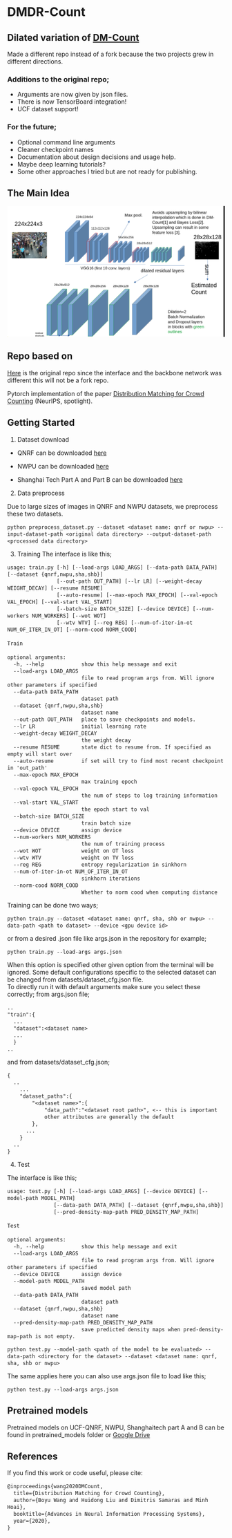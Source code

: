 # DMDR-Count

## Dilated variation of [DM-Count](https://github.com/cvlab-stonybrook/DM-Count)
Made a different repo instead of a fork because the two projects grew in different directions.
### Additions to the original repo;
- Arguments are now given by json files.
- There is now TensorBoard integration!
- UCF dataset support!
### For the future;
- Optional command line arguments
- Cleaner checkpoint names
- Documentation about design decisions and usage help.
- Maybe deep learning tutorials?
- Some other approaches I tried but are not ready for publishing.

## The Main Idea
![Image of architecture](media/net.png)

## Repo based on
[Here](https://github.com/cvlab-stonybrook/DM-Count) is the original repo since the interface and the backbone network was different this will not be a fork repo.


Pytorch implementation of the paper [Distribution Matching for Crowd Counting](https://arxiv.org/pdf/2009.13077.pdf) (NeurIPS, spotlight).



## Getting Started
1. Dataset download

+ QNRF can be downloaded [here](https://www.crcv.ucf.edu/data/ucf-qnrf/)

+ NWPU can be downloaded [here](https://www.crowdbenchmark.com/nwpucrowd.html)

+ Shanghai Tech Part A and Part B can be downloaded [here](https://www.kaggle.com/tthien/shanghaitech)

2. Data preprocess

Due to large sizes of images in QNRF and NWPU datasets, we preprocess these two datasets.

```
python preprocess_dataset.py --dataset <dataset name: qnrf or nwpu> --input-dataset-path <original data directory> --output-dataset-path <processed data directory> 
```
    
3. Training
The interface is like this;
```
usage: train.py [-h] [--load-args LOAD_ARGS] [--data-path DATA_PATH] [--dataset {qnrf,nwpu,sha,shb}]
                [--out-path OUT_PATH] [--lr LR] [--weight-decay WEIGHT_DECAY] [--resume RESUME]
                [--auto-resume] [--max-epoch MAX_EPOCH] [--val-epoch VAL_EPOCH] [--val-start VAL_START]
                [--batch-size BATCH_SIZE] [--device DEVICE] [--num-workers NUM_WORKERS] [--wot WOT]
                [--wtv WTV] [--reg REG] [--num-of-iter-in-ot NUM_OF_ITER_IN_OT] [--norm-cood NORM_COOD]

Train

optional arguments:
  -h, --help            show this help message and exit
  --load-args LOAD_ARGS
                        file to read program args from. Will ignore other parameters if specified
  --data-path DATA_PATH
                        dataset path
  --dataset {qnrf,nwpu,sha,shb}
                        dataset name
  --out-path OUT_PATH   place to save checkpoints and models.
  --lr LR               initial learning rate
  --weight-decay WEIGHT_DECAY
                        the weight decay
  --resume RESUME       state dict to resume from. If specified as empty will start over
  --auto-resume         if set will try to find most recent checkpoint in 'out_path'
  --max-epoch MAX_EPOCH
                        max training epoch
  --val-epoch VAL_EPOCH
                        the num of steps to log training information
  --val-start VAL_START
                        the epoch start to val
  --batch-size BATCH_SIZE
                        train batch size
  --device DEVICE       assign device
  --num-workers NUM_WORKERS
                        the num of training process
  --wot WOT             weight on OT loss
  --wtv WTV             weight on TV loss
  --reg REG             entropy regularization in sinkhorn
  --num-of-iter-in-ot NUM_OF_ITER_IN_OT
                        sinkhorn iterations
  --norm-cood NORM_COOD
                        Whether to norm cood when computing distance
```
Training can be done two ways;
```
python train.py --dataset <dataset name: qnrf, sha, shb or nwpu> --data-path <path to dataset> --device <gpu device id>
```  
 or from a desired .json file like args.json in the repository for example;
```
python train.py --load-args args.json
```
When this option is specified other given option from the terminal will be ignored. Some default configurations specific to the selected dataset can be changed from datasets/dataset_cfg.json file.  
To directly run it with default arguments 
make sure you select these correctly;
from args.json file;
```
..
"train":{
  ...
  "dataset":<dataset name>
  ...
  }
..
```
and from datasets/dataset_cfg.json;
```
{
  ..
    ...
    "dataset_paths":{
        "<dataset name>":{
            "data_path":"<dataset root path>", <-- this is important
            other attributes are generally the default
        },
      ...
    }
  ..
}
```


4. Test

The interface is like this;
```
usage: test.py [-h] [--load-args LOAD_ARGS] [--device DEVICE] [--model-path MODEL_PATH]
               [--data-path DATA_PATH] [--dataset {qnrf,nwpu,sha,shb}]
               [--pred-density-map-path PRED_DENSITY_MAP_PATH]

Test

optional arguments:
  -h, --help            show this help message and exit
  --load-args LOAD_ARGS
                        file to read program args from. Will ignore other parameters if specified
  --device DEVICE       assign device
  --model-path MODEL_PATH
                        saved model path
  --data-path DATA_PATH
                        dataset path
  --dataset {qnrf,nwpu,sha,shb}
                        dataset name
  --pred-density-map-path PRED_DENSITY_MAP_PATH
                        save predicted density maps when pred-density-map-path is not empty.
```
```
python test.py --model-path <path of the model to be evaluated> --data-path <directory for the dataset> --dataset <dataset name: qnrf, sha, shb or nwpu>
```
The same applies here you can also use args.json file to load like this;
```
python test.py --load-args args.json
```

## Pretrained models

Pretrained models on UCF-QNRF, NWPU, Shanghaitech part A and B can be found in pretrained_models folder or [Google Drive](https://drive.google.com/drive/folders/10U7F4iW_aPICM5-qJq21SXLLkzlum9tX?usp=sharing)

## References
If you find this work or code useful, please cite:

```
@inproceedings{wang2020DMCount,
  title={Distribution Matching for Crowd Counting},
  author={Boyu Wang and Huidong Liu and Dimitris Samaras and Minh Hoai},
  booktitle={Advances in Neural Information Processing Systems},
  year={2020},
}
```

